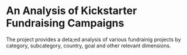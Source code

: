 # An Analysis of Kickstarter Fundraising Campaigns
The project provides a deta;ed analysis of various fundrainig projects by category, subcategory, country, goal and other relevant dimensions.
